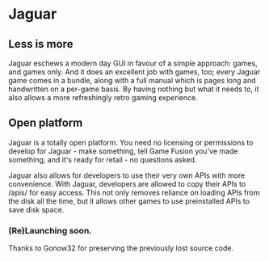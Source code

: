 # Jaguar

## Less is more

Jaguar eschews a modern day GUI in favour of a simple approach: games, and games only. And it does an excellent job with games, too; every Jaguar game comes in a bundle, along with a full manual which is pages long and handwritten on a per-game basis. By having nothing but what it needs to, it also allows a more refreshingly retro gaming experience.

## Open platform

Jaguar is a totally open platform. You need no licensing or permissions to develop for Jaguar - make something, tell Game Fusion you've made something, and it's ready for retail - no questions asked. 

Jaguar also allows for developers to use their very own APIs with more convenience. With Jaguar, developers are allowed to copy their APIs to /apis/ for easy access. This not only removes reliance on loading APIs from the disk all the time, but it allows other games to use preinstalled APIs to save disk space.

### (Re)Launching soon.


Thanks to Gonow32 for preserving the previously lost source code.
